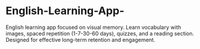 # English-Learning-App-
English learning app focused on visual memory. Learn vocabulary with images, spaced repetition (1-7-30-60 days), quizzes, and a reading section. Designed for effective long-term retention and engagement.
